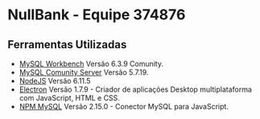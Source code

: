 # NullBank - Equipe 374876

## Ferramentas Utilizadas

* [MySQL Workbench](https://www.mysql.com/products/workbench/) Versão 6.3.9 Comunity.
* [MySQL Comunity Server](https://dev.mysql.com/downloads/mysql/) Versão 5.7.19.
* [NodeJS](https://nodejs.org/en/) Versão 6.11.5
* [Electron](https://electron.atom.io/) Versão 1.7.9 - Criador de aplicações Desktop multiplataforma com JavaScript, HTML e CSS.
* [NPM MySQL](https://www.npmjs.com/package/mysql) Versão 2.15.0 - Conector MySQL para JavaScript.